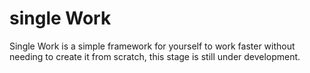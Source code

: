 # single Work
<p>Single Work is a simple framework for yourself to work faster without needing to create it from scratch, this stage is still under development.</p>
